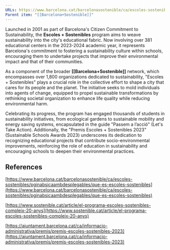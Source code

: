 ```yaml
---
URLs: https://www.barcelona.cat/barcelonasostenible/ca/escoles-sostenibles/pginabsicaambdesplegables/que-es-escoles-sostenibles
Parent item: "[[Barcelona+Sostenible]]"
---
```

Launched in 2001 as part of Barcelona's Citizen Commitment to Sustainability, the **Escoles + Sostenibles** program aims to weave sustainability into the city's educational fabric. Now involving over 381 educational centers in the 2023-2024 academic year, it represents Barcelona's commitment to fostering a sustainability culture within schools, encouraging them to undertake projects that improve their environmental impact and that of their communities.

As a component of the broader **[[Barcelona+Sostenible]]** network, which encompasses over 1,800 organizations dedicated to sustainability, "Escoles + Sostenibles" plays a crucial role in the collective effort to shape a city that cares for its people and the planet. The initiative seeks to mold individuals into agents of change, equipped to propel sustainable transformations by rethinking societal organization to enhance life quality while reducing environmental harm.

Celebrating its progress, the program has engaged thousands of students in sustainability initiatives, from ecological gardens to sustainable mobility and energy saving systems, encapsulated in the guide "Passem a l’acció" (Let's Take Action). Additionally, the "Premis Escoles + Sostenibles 2023" (Sustainable Schools Awards 2023) underscores its dedication to recognizing educational projects that contribute socio-environmental improvements, reinforcing the role of education in sustainability and encouraging schools to deepen their environmental practices.

## References

[https://www.barcelona.cat/barcelonasostenible/ca/escoles-sostenibles/pginabsicaambdesplegables/que-es-escoles-sostenibles](https://www.barcelona.cat/barcelonasostenible/ca/escoles-sostenibles/pginabsicaambdesplegables/que-es-escoles-sostenibles)

[https://www.sostenible.cat/article/el-programa-escoles-sostenibles-compleix-20-anys](https://www.sostenible.cat/article/el-programa-escoles-sostenibles-compleix-20-anys)

[https://ajuntament.barcelona.cat/ca/informacio-administrativa/premis/premis-escoles-sostenibles-2023](https://ajuntament.barcelona.cat/ca/informacio-administrativa/premis/premis-escoles-sostenibles-2023)